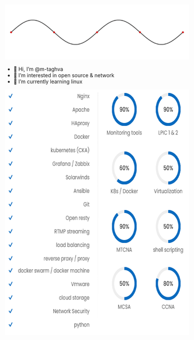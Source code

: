<img src="wave.gif" height="150" width="640" />

- 👋 Hi, I’m @m-taghva
- 👀 I’m interested in open source & network
- 🌱 I’m currently learning linux

<img src="mtinfo.png" width="671" height="671"/>
<!--- 
m-taghva/m-taghva is a ✨ special ✨ repository because its `README.md` (this file) appears on your GitHub profile.
You can click the Preview link to take a look at your changes.
--->

